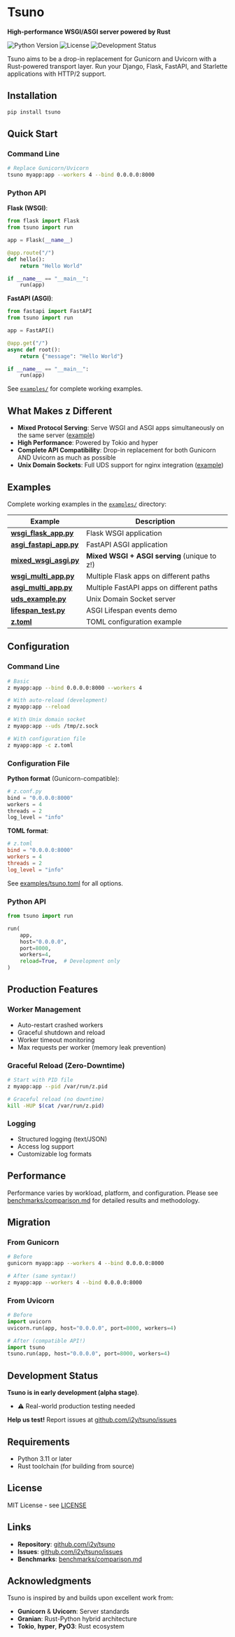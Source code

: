 # Tsuno

**High-performance WSGI/ASGI server powered by Rust**

![Python Version](https://img.shields.io/badge/python-3.11+-blue.svg)
![License](https://img.shields.io/badge/license-MIT-green.svg)
![Development Status](https://img.shields.io/badge/status-alpha-orange.svg)

Tsuno aims to be a drop-in replacement for Gunicorn and Uvicorn with a Rust-powered transport layer. Run your Django, Flask, FastAPI, and Starlette applications with HTTP/2 support.

## Installation

```bash
pip install tsuno
```

## Quick Start

### Command Line

```bash
# Replace Gunicorn/Uvicorn
tsuno myapp:app --workers 4 --bind 0.0.0.0:8000
```

### Python API

**Flask (WSGI)**:
```python
from flask import Flask
from tsuno import run

app = Flask(__name__)

@app.route("/")
def hello():
    return "Hello World"

if __name__ == "__main__":
    run(app)
```

**FastAPI (ASGI)**:
```python
from fastapi import FastAPI
from tsuno import run

app = FastAPI()

@app.get("/")
async def root():
    return {"message": "Hello World"}

if __name__ == "__main__":
    run(app)
```

See [`examples/`](examples/) for complete working examples.

## What Makes z Different

- **Mixed Protocol Serving**: Serve WSGI and ASGI apps simultaneously on the same server ([example](examples/mixed_wsgi_asgi.py))
- **High Performance**: Powered by Tokio and hyper
- **Complete API Compatibility**: Drop-in replacement for both Gunicorn AND Uvicorn as much as possible
- **Unix Domain Sockets**: Full UDS support for nginx integration ([example](examples/uds_example.py))

## Examples

Complete working examples in the [`examples/`](examples/) directory:

| Example | Description |
|---------|-------------|
| **[wsgi_flask_app.py](examples/wsgi_flask_app.py)** | Flask WSGI application |
| **[asgi_fastapi_app.py](examples/asgi_fastapi_app.py)** | FastAPI ASGI application |
| **[mixed_wsgi_asgi.py](examples/mixed_wsgi_asgi.py)** | **Mixed WSGI + ASGI serving** (unique to z!) |
| **[wsgi_multi_app.py](examples/wsgi_multi_app.py)** | Multiple Flask apps on different paths |
| **[asgi_multi_app.py](examples/asgi_multi_app.py)** | Multiple FastAPI apps on different paths |
| **[uds_example.py](examples/uds_example.py)** | Unix Domain Socket server |
| **[lifespan_test.py](examples/lifespan_test.py)** | ASGI Lifespan events demo |
| **[z.toml](examples/z.toml)** | TOML configuration example |

## Configuration

### Command Line

```bash
# Basic
z myapp:app --bind 0.0.0.0:8000 --workers 4

# With auto-reload (development)
z myapp:app --reload

# With Unix domain socket
z myapp:app --uds /tmp/z.sock

# With configuration file
z myapp:app -c z.toml
```

### Configuration File

**Python format** (Gunicorn-compatible):
```python
# z.conf.py
bind = "0.0.0.0:8000"
workers = 4
threads = 2
log_level = "info"
```

**TOML format**:
```toml
# z.toml
bind = "0.0.0.0:8000"
workers = 4
threads = 2
log_level = "info"
```

See [examples/tsuno.toml](examples/tsuno.toml) for all options.

### Python API

```python
from tsuno import run

run(
    app,
    host="0.0.0.0",
    port=8000,
    workers=4,
    reload=True,  # Development only
)
```

## Production Features

### Worker Management
- Auto-restart crashed workers
- Graceful shutdown and reload
- Worker timeout monitoring
- Max requests per worker (memory leak prevention)

### Graceful Reload (Zero-Downtime)

```bash
# Start with PID file
z myapp:app --pid /var/run/z.pid

# Graceful reload (no downtime)
kill -HUP $(cat /var/run/z.pid)
```

### Logging
- Structured logging (text/JSON)
- Access log support
- Customizable log formats

## Performance

Performance varies by workload, platform, and configuration.
Please see [benchmarks/comparison.md](benchmarks/comparison.md) for detailed results and methodology.

## Migration

### From Gunicorn

```bash
# Before
gunicorn myapp:app --workers 4 --bind 0.0.0.0:8000

# After (same syntax!)
z myapp:app --workers 4 --bind 0.0.0.0:8000
```

### From Uvicorn

```python
# Before
import uvicorn
uvicorn.run(app, host="0.0.0.0", port=8000, workers=4)

# After (compatible API!)
import tsuno
tsuno.run(app, host="0.0.0.0", port=8000, workers=4)
```

## Development Status

**Tsuno is in early development (alpha stage)**.

- ⚠️ Real-world production testing needed

**Help us test!** Report issues at [github.com/i2y/tsuno/issues](https://github.com/i2y/tsuno/issues)

## Requirements

- Python 3.11 or later
- Rust toolchain (for building from source)

## License

MIT License - see [LICENSE](LICENSE)

## Links

- **Repository**: [github.com/i2y/tsuno](https://github.com/i2y/tsuno)
- **Issues**: [github.com/i2y/tsuno/issues](https://github.com/i2y/tsuno/issues)
- **Benchmarks**: [benchmarks/comparison.md](benchmarks/comparison.md)

## Acknowledgments

Tsuno is inspired by and builds upon excellent work from:
- **Gunicorn** & **Uvicorn**: Server standards
- **Granian**: Rust-Python hybrid architecture
- **Tokio**, **hyper**, **PyO3**: Rust ecosystem

